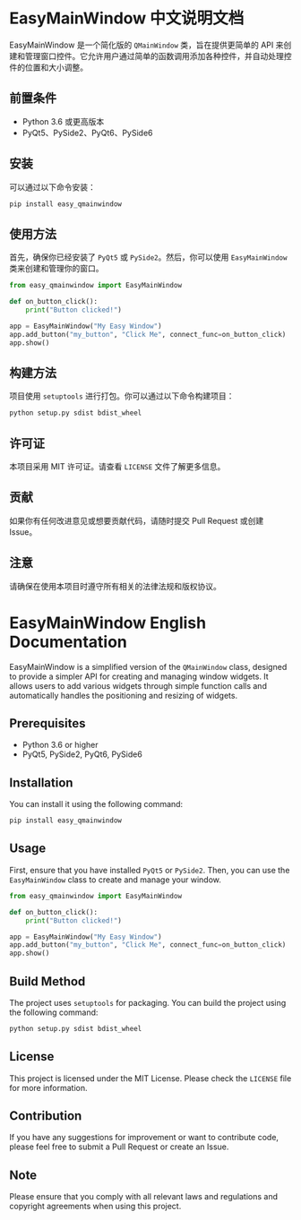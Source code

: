 # EasyMainWindow 中文说明文档

EasyMainWindow 是一个简化版的 `QMainWindow` 类，旨在提供更简单的 API 来创建和管理窗口控件。它允许用户通过简单的函数调用添加各种控件，并自动处理控件的位置和大小调整。

## 前置条件

- Python 3.6 或更高版本
- PyQt5、PySide2、PyQt6、PySide6

## 安装

可以通过以下命令安装：

```bash
pip install easy_qmainwindow
```

## 使用方法

首先，确保你已经安装了 `PyQt5` 或 `PySide2`。然后，你可以使用 `EasyMainWindow` 类来创建和管理你的窗口。

```python
from easy_qmainwindow import EasyMainWindow

def on_button_click():
    print("Button clicked!")

app = EasyMainWindow("My Easy Window")
app.add_button("my_button", "Click Me", connect_func=on_button_click)
app.show()
```

## 构建方法

项目使用 `setuptools` 进行打包。你可以通过以下命令构建项目：

```bash
python setup.py sdist bdist_wheel
```

## 许可证

本项目采用 MIT 许可证。请查看 `LICENSE` 文件了解更多信息。

## 贡献

如果你有任何改进意见或想要贡献代码，请随时提交 Pull Request 或创建 Issue。

## 注意

请确保在使用本项目时遵守所有相关的法律法规和版权协议。

# EasyMainWindow English Documentation

EasyMainWindow is a simplified version of the `QMainWindow` class, designed to provide a simpler API for creating and managing window widgets. It allows users to add various widgets through simple function calls and automatically handles the positioning and resizing of widgets.

## Prerequisites

- Python 3.6 or higher
- PyQt5, PySide2, PyQt6, PySide6

## Installation

You can install it using the following command:

```bash
pip install easy_qmainwindow
```

## Usage

First, ensure that you have installed `PyQt5` or `PySide2`. Then, you can use the `EasyMainWindow` class to create and manage your window.

```python
from easy_qmainwindow import EasyMainWindow

def on_button_click():
    print("Button clicked!")

app = EasyMainWindow("My Easy Window")
app.add_button("my_button", "Click Me", connect_func=on_button_click)
app.show()
```

## Build Method

The project uses `setuptools` for packaging. You can build the project using the following command:

```bash
python setup.py sdist bdist_wheel
```

## License

This project is licensed under the MIT License. Please check the `LICENSE` file for more information.

## Contribution

If you have any suggestions for improvement or want to contribute code, please feel free to submit a Pull Request or create an Issue.

## Note

Please ensure that you comply with all relevant laws and regulations and copyright agreements when using this project.

